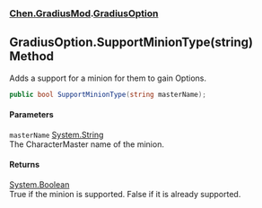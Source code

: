 ### [Chen.GradiusMod](./neHTXX+yFsk1RpXqjkv9zg.md 'Chen.GradiusMod').[GradiusOption](./RwcUdzMZ2GhU3X3ywDzKbQ.md 'Chen.GradiusMod.GradiusOption')
## GradiusOption.SupportMinionType(string) Method
Adds a support for a minion for them to gain Options.  
```csharp
public bool SupportMinionType(string masterName);
```
#### Parameters
<a name='cCDQ21QSk5BKox1i+PS7Mg'></a>
`masterName` [System.String](https://docs.microsoft.com/en-us/dotnet/api/System.String 'System.String')  
The CharacterMaster name of the minion.  
  
#### Returns
[System.Boolean](https://docs.microsoft.com/en-us/dotnet/api/System.Boolean 'System.Boolean')  
True if the minion is supported. False if it is already supported.  
